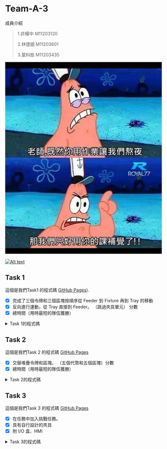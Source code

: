 # Team-A-3

 成員介紹
>1.許耀中 M11203120<p>
>2.林倢顗 M11203601<p>
>3.葉科銓 M11203435<p>


![GitHub Logo](https://github.com/40823111/Team-A-3/blob/main/399357.jpg)

[![Alt text](https://img.youtube.com/vi/YOUTUBE_VIDEO_ID_HERE/0.jpg)](https://www.youtube.com/watch?v=w_8rwzHy5yE)

</script><script src="https://www.youtube.com/s/desktop/e1f38dd5/jsbin/network.vflset/network.js" nonce="-Drl4p8teafAFlUyjmawjQ"></script>


## Task 1
這個是我們Task1 的程式碼 [GitHub Pages](https://github.com/40823111/Team-A-3/blob/main/Task%201)).

- [x] 完成了三個令牌和三個區塊按順序從 Feeder 到 Fixture 再到 Tray 的移動
- [x] 反向進行運動，從 Tray 直接到 Feeder。 （跳過夾具單元） 分數
- [x] 總時間（用時最短的隊伍獲勝）

<details>
<summary>Task 1的程式碼</summary>

```python
 Text that is a quote
1111111
 <p>11111<p>
 <p>1111<p>
><p>1111111<p>
</details>
```
</details>

## Task 2

這個是我們Task 2 的程式碼 [GitHub Pages](https://github.com/40823111/Team-A-3/blob/main/Task%202)

- [x] 交替堆疊令牌和區塊。 （五個代幣和五個區塊）分數
- [x] 總時間（用時最短的隊伍獲勝）

<details>
<summary>Task 2的程式碼</summary>


```python
 Text that is a quote
1111111
 <p>11111<p>
 <p>1111<p>
><p>1111111<p>

</details>
```

</details>


## Task 3

這個是我們Task 3 的程式碼 [GitHub Pages](https://github.com/40823111/Team-A-3/blob/main/Task%203)

- [x] 在任務中加入挑戰任務。
- [x] 具有自行設計的夾具
- [x] 附 I/O 盒、HMI

<details>
<summary>Task 3的程式碼</summary>

 
```python
 Text that is a quote
1111111
 <p>11111<p>
 <p>1111<p>
><p>1111111<p>

</details>
```

</details>
